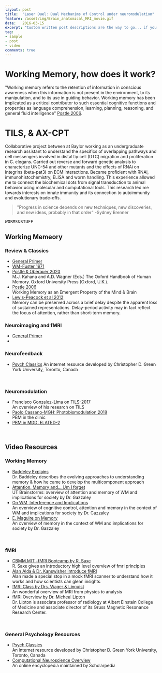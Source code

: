 ```yaml
---
layout: post
title:  "Laser Duel: Dual Mechanims of Control under neuromodulation"
feature: /asset/img/Brain_anatomical_MRI_movie.gif
date:   2016-03-15
excerpt: "Custom written post descriptions are the way to go... if you're not lazy."
tag:
- sample
- post
- video
comments: true
---
```


# Working Memory, how does it work?

"Working memory refers to the retention of information in conscious awareness when this information is not present in the environment, to its manipulation, and to its use in guiding behavior. Working memory has been implicated as a critical contributor to such essential cognitive functions and properties as language comprehension, learning, planning, reasoning, and general fluid intelligence" [Postle 2006](https://www.ncbi.nlm.nih.gov/pmc/articles/PMC1428794/). 

# TILS, & AX-CPT

Collaborative project between  at Baylor working as an undergraduate research assistant to understand the specifics of overlapping pathways and cell messengers involved in distal tip cell (DTC) migration and proliferation in C. elegans. Carried out reverse and forward genetic analysis to characterize UNC-54 and other mutants and the effects of RNAi on integrins (beta-pat3) on ECM interactions. Became proficient with RNAi, immunohistochemistry, ELISA and worm handling.  This experience allowed me to connect the biochemical dots from signal transduction to animal behavior using molecular and computational tools. This research led me towards interests on innate immunity and its connection to autoimmunity and evolutionary trade-offs.


> "Progress in science depends on new techniques, new discoveries, and new ideas, probably in that order" -Sydney Brenner


<kbd>W</kbd><kbd>O</kbd><kbd>R</kbd><kbd>M</kbd><kbd>S</kbd><kbd>&</kbd><kbd>S</kbd><kbd>T</kbd><kbd>U</kbd><kbd>F</kbd><kbd>F</kbd>




## Working Memeory  
  
### Review & Classics
   * [General Primer](http://www.scholarpedia.org/article/Working_memory) <br/>
   * [WM-Fuster 1971](https://www.ncbi.nlm.nih.gov/pubmed/4998337/) <br/>
   * [Postle & Oberauer 2020](https://postlab.psych.wisc.edu/files/5915/7893/0181/PostleAndOberauer_inpress_OUPhandbook.pdf) <br/>
            M.J. Kahana and A.D. Wagner (Eds.) The Oxford Handbook of Human Memory. Oxford University Press (Oxford, U.K.).
   * [Postle 2006](https://www.ncbi.nlm.nih.gov/pmc/articles/PMC1428794/) <br/>
             Working Memory as an Emergent Property of the Mind & Brain
   * [Lewis-Peacock et al 2012](https://www.ncbi.nlm.nih.gov/pmc/articles/PMC3222712/) <br/>
            Memory can be preserved across a brief delay despite the apparent loss of sustained representations. Delay-period activity               may in fact reflect the focus of attention, rather than short-term memory.

   
### Neuroimaging and fMRI
   * [General Primer](http://www.scholarpedia.org/article/Functional_imaging)
   * 
### Neurofeedback
   * [Psych Classics](http://psychclassics.yorku.ca/topic.htm)
        An internet resource developed by Christopher D. Green York University, Toronto, Canada   
<br/>

### Neuromodulation 
   * [Francisco Gonzalez-Lima on TILS-2017](https://www.youtube.com/watch?v=4aREesSS1kI) <br/>
       An overview of his research on TILS 
   * [Paolo Cassano-MGH: Photobiomodulation 2018](https://www.youtube.com/watch?v=0zhE02ZL-4o) <br/>
      PBM in the clinic
   * [PBM in MDD: ELATED-2](https://www.ncbi.nlm.nih.gov/pubmed/30346890) <br/>
   
<br/>

## Video Resources
  
  ### Working Memory
   * [Baddeley Explains](https://www.youtube.com/watch?v=yL2ul2bR0Ok)  <br/>
        Dr. Baddeley describes the evolving approaches to understanding memory & how he came to develop the multicomponent approach
   * [Attention, Memory and... Um I forget ](https://www.youtube.com/watch?v=FmVpwnYjUIA) <br/>
        UT Brainstorms:  overview of attention and memory  of WM and implications for society by Dr. Gazzaley
   * [On WM, Interference and Implications ](https://www.youtube.com/watch?v=FRVrvpJOztw) <br/>
        An overview of cognitive control, attention and memory in the context of WM and implications for society by Dr. Gazzaley
   * [E. Maguire on Memory ](https://www.youtube.com/watch?v=gdzmNwTLakg&t=22s) <br/>
        An overview of memory in the context of WM and implications for society by Dr. Gazzaley
        
 <br/>
   
  ### fMRI
   * [CBMM.MIT -fMRI Bootcamp by R. Saxe](https://cbmm.mit.edu/fmri-bootcamp) <br/>
        R. Saxe gives an introductory high level overview of fmri principles
   * [Alan Alda & Dr. Kanswisher introduce fMRI](https://www.youtube.com/watch?v=nvB9hAarzw4) <br/>
        Alan made a special stop in a mock fMRI scanner to understand how it works and how scientists can glean insights.
   * [fMRI Class by Drs. Wager & Linquist](https://www.youtube.com/watch?v=FRVrvpJOztw) <br/>
        An wonderful overview of MRI from physics to analysis
   * [fMRI Overview by Dr. Micheal Lipton ](https://www.youtube.com/watch?v=35gfOtjRcic) <br/>
        Dr. Lipton is associate professor of radiology at Albert Einstein College of Medicine and associate director of its Gruss               Magnetic Resonance Research Center.

<br/>        

### General Psychology Resources
   * [Psych Classics](http://psychclassics.yorku.ca/topic.htm) <br/>
        An internet resource developed by Christopher D. Green York University, Toronto, Canada
   * [Computational Neuroscience Overview](http://www.scholarpedia.org/article/Encyclopedia:Computational_neuroscience) <br/>
        An online encyclopedia maintained by Scholarpedia

<!--
[Cortical Plasticity](https://www.nature.com/articles/nrn1787)
http://www.scholarpedia.org/w/images/thumb/3/31/Baddeley2000.jpg/400px-Baddeley2000.jpg

[Gerald Edelman](https://www.nobelprize.org/prizes/medicine/1972/edelman/biographical/)
produced fundamental breakthroughs in the understanding of the antibody's chemical structure including its heavy/light chains, disulfide bonds and high variability, opening a door for further study.

[Nobel Prize](https://www.nobelprize.org/)

## Tables

| Header1 | Header2 | Header3 |
|:--------|:-------:|--------:|
| cell1   | cell2   | cell3   |
| cell4   | cell5   | cell6   |
|----
| cell1   | cell2   | cell3   |
| cell4   | cell5   | cell6   |
|=====
| Foot1   | Foot2   | Foot3
{: rules="groups"}

## Code Snippets

{% highlight css %}
#container {
  float: left;
  margin: 0 -240px 0 0;
  width: 100%;
}
{% endhighlight %}

## Buttons

Make any link standout more when applying the `.btn` class.

{% highlight html %}
<a href="#" class="btn btn-success">Success Button</a>
{% endhighlight %}

<div markdown="0"><a href="#" class="btn">Primary Button</a></div>
<div markdown="0"><a href="#" class="btn btn-success">Success Button</a></div>
<div markdown="0"><a href="#" class="btn btn-warning">Warning Button</a></div>
<div markdown="0"><a href="#" class="btn btn-danger">Danger Button</a></div>
<div markdown="0"><a href="#" class="btn btn-info">Info Button</a></div>


## Notices
**Watch out!** You can also add notices by appending `{: .notice}` to a paragraph.
{: .notice}


You can also use `<kbd>` tag for keyboard buttons.
-->



<!--
<iframe width="560" height="315" src="//www.youtube.com/embed/SU3kYxJmWuQ" frameborder="0"> </iframe>

Video embeds are responsive and scale with the width of the main content block with the help of [FitVids](http://fitvidsjs.com/).

Not sure if this only effects Kramdown or if it's an issue with Markdown in general. But adding YouTube video embeds causes errors when building your Jekyll site. To fix add a space between the `<iframe>` tags and remove `allowfullscreen`. Example below:

{% highlight html %}
<iframe width="560" height="315" src="//www.youtube.com/embed/SU3kYxJmWuQ" frameborder="0"> </iframe>
{% endhighlight %}
-->



